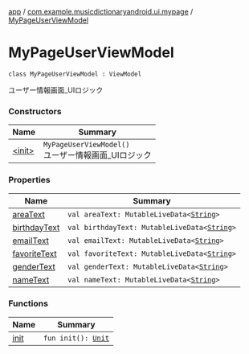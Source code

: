 [app](../../index.md) / [com.example.musicdictionaryandroid.ui.mypage](../index.md) / [MyPageUserViewModel](./index.md)

# MyPageUserViewModel

`class MyPageUserViewModel : ViewModel`

ユーザー情報画面_UIロジック

### Constructors

| Name | Summary |
|---|---|
| [&lt;init&gt;](-init-.md) | `MyPageUserViewModel()`<br>ユーザー情報画面_UIロジック |

### Properties

| Name | Summary |
|---|---|
| [areaText](area-text.md) | `val areaText: MutableLiveData<`[`String`](https://kotlinlang.org/api/latest/jvm/stdlib/kotlin/-string/index.html)`>` |
| [birthdayText](birthday-text.md) | `val birthdayText: MutableLiveData<`[`String`](https://kotlinlang.org/api/latest/jvm/stdlib/kotlin/-string/index.html)`>` |
| [emailText](email-text.md) | `val emailText: MutableLiveData<`[`String`](https://kotlinlang.org/api/latest/jvm/stdlib/kotlin/-string/index.html)`>` |
| [favoriteText](favorite-text.md) | `val favoriteText: MutableLiveData<`[`String`](https://kotlinlang.org/api/latest/jvm/stdlib/kotlin/-string/index.html)`>` |
| [genderText](gender-text.md) | `val genderText: MutableLiveData<`[`String`](https://kotlinlang.org/api/latest/jvm/stdlib/kotlin/-string/index.html)`>` |
| [nameText](name-text.md) | `val nameText: MutableLiveData<`[`String`](https://kotlinlang.org/api/latest/jvm/stdlib/kotlin/-string/index.html)`>` |

### Functions

| Name | Summary |
|---|---|
| [init](init.md) | `fun init(): `[`Unit`](https://kotlinlang.org/api/latest/jvm/stdlib/kotlin/-unit/index.html) |

